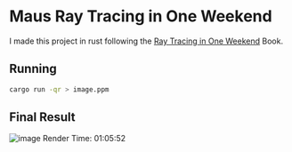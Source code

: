 
# Maus Ray Tracing in One Weekend

I made this project in rust following the [Ray Tracing in One Weekend](https://raytracing.github.io/books/RayTracingInOneWeekend.html) Book. 

## Running
```sh
cargo run -qr > image.ppm
```

## Final Result

![image](https://user-images.githubusercontent.com/22963960/213843837-10c3e9ac-0f75-432e-a8ee-a5859ffe80f5.jpg)
Render Time: 01:05:52
